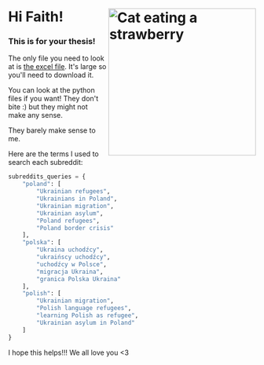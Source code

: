 # Hi Faith! <img src="assets/Cat Strawberry GIF.gif" alt="Cat eating a strawberry" align="right" width="300" height="auto">

### This is for your thesis!

The only file you need to look at is [the excel file](multi_subreddit_ukrainian_refugee.xlsx). It's large so you'll need to download it.

You can look at the python files if you want! They don't bite :) but they might not make any sense.

They barely make sense to me.

Here are the terms I used to search each subreddit:

```python
subreddits_queries = {
    "poland": [
        "Ukrainian refugees", 
        "Ukrainians in Poland", 
        "Ukrainian migration", 
        "Ukrainian asylum", 
        "Poland refugees", 
        "Poland border crisis"
    ],
    "polska": [
        "Ukraina uchodźcy", 
        "ukraińscy uchodźcy", 
        "uchodźcy w Polsce", 
        "migracja Ukraina", 
        "granica Polska Ukraina"
    ],
    "polish": [
        "Ukrainian migration", 
        "Polish language refugees", 
        "learning Polish as refugee", 
        "Ukrainian asylum in Poland"
    ]
}
```
I hope this helps!!! We all love you <3
